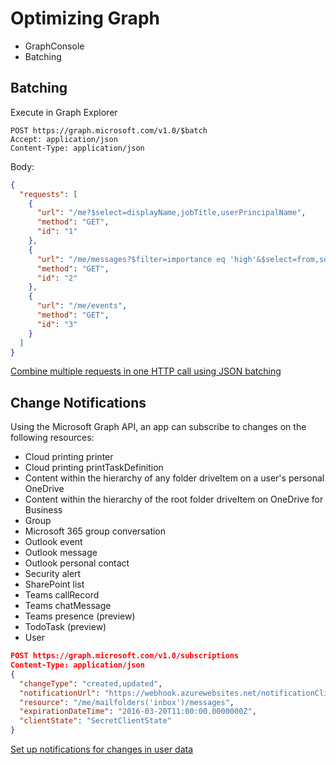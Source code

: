 # Optimizing Graph

- GraphConsole
- Batching

## Batching

Execute in Graph Explorer

```
POST https://graph.microsoft.com/v1.0/$batch
Accept: application/json
Content-Type: application/json
```

Body:

```json
{
  "requests": [
    {
      "url": "/me?$select=displayName,jobTitle,userPrincipalName",
      "method": "GET",
      "id": "1"
    },
    {
      "url": "/me/messages?$filter=importance eq 'high'&$select=from,subject,receivedDateTime,bodyPreview",
      "method": "GET",
      "id": "2"
    },
    {
      "url": "/me/events",
      "method": "GET",
      "id": "3"
    }
  ]
}
```

[Combine multiple requests in one HTTP call using JSON batching](https://docs.microsoft.com/en-us/graph/json-batching)

## Change Notifications

Using the Microsoft Graph API, an app can subscribe to changes on the following resources:

- Cloud printing printer
- Cloud printing printTaskDefinition
- Content within the hierarchy of any folder driveItem on a user's personal OneDrive
- Content within the hierarchy of the root folder driveItem on OneDrive for Business
- Group
- Microsoft 365 group conversation
- Outlook event
- Outlook message
- Outlook personal contact
- Security alert
- SharePoint list
- Teams callRecord
- Teams chatMessage
- Teams presence (preview)
- TodoTask (preview)
- User

```json
POST https://graph.microsoft.com/v1.0/subscriptions
Content-Type: application/json
{
  "changeType": "created,updated",
  "notificationUrl": "https://webhook.azurewebsites.net/notificationClient",
  "resource": "/me/mailfolders('inbox')/messages",
  "expirationDateTime": "2016-03-20T11:00:00.0000000Z",
  "clientState": "SecretClientState"
}
```

[Set up notifications for changes in user data](https://docs.microsoft.com/en-us/graph/webhooks)
